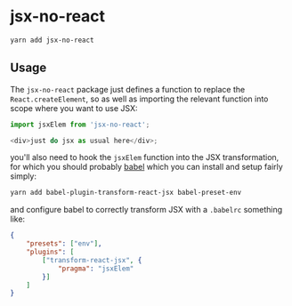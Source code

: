 # jsx-no-react

```sh
yarn add jsx-no-react
```

## Usage
The `jsx-no-react` package just defines a function to replace the `React.createElement`, so as well as importing the relevant function into scope where you want to use JSX:

```javascript
import jsxElem from 'jsx-no-react';

<div>just do jsx as usual here</div>;
```

you'll also need to hook the `jsxElem` function into the JSX transformation, for which you should probably [babel](https://www.npmjs.com/package/babel-plugin-transform-react-jsx) which you can install and setup fairly simply:

```sh
yarn add babel-plugin-transform-react-jsx babel-preset-env
```

and configure babel to correctly transform JSX with a `.babelrc` something like:

```json
{
	"presets": ["env"],
	"plugins": [
		["transform-react-jsx", {
			"pragma": "jsxElem"
		}]
	]
}
```
